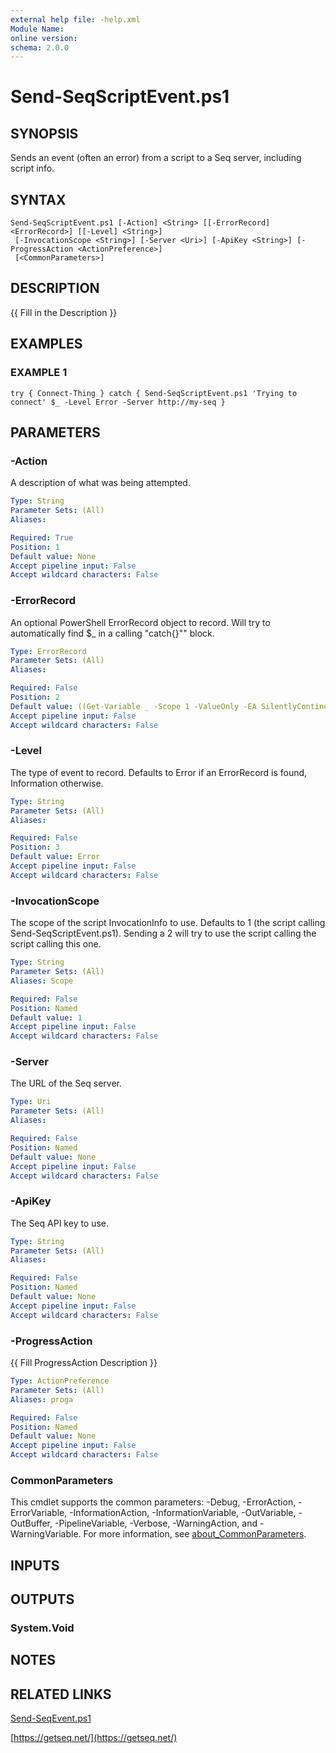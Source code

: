 ```yaml
---
external help file: -help.xml
Module Name:
online version:
schema: 2.0.0
---
```


# Send-SeqScriptEvent.ps1

## SYNOPSIS
Sends an event (often an error) from a script to a Seq server, including script info.

## SYNTAX

```
Send-SeqScriptEvent.ps1 [-Action] <String> [[-ErrorRecord] <ErrorRecord>] [[-Level] <String>]
 [-InvocationScope <String>] [-Server <Uri>] [-ApiKey <String>] [-ProgressAction <ActionPreference>]
 [<CommonParameters>]
```

## DESCRIPTION
{{ Fill in the Description }}

## EXAMPLES

### EXAMPLE 1
```
try { Connect-Thing } catch { Send-SeqScriptEvent.ps1 'Trying to connect' $_ -Level Error -Server http://my-seq }
```

## PARAMETERS

### -Action
A description of what was being attempted.

```yaml
Type: String
Parameter Sets: (All)
Aliases:

Required: True
Position: 1
Default value: None
Accept pipeline input: False
Accept wildcard characters: False
```

### -ErrorRecord
An optional PowerShell ErrorRecord object to record.
Will try to automatically find $_ in a calling "catch{}"" block.

```yaml
Type: ErrorRecord
Parameter Sets: (All)
Aliases:

Required: False
Position: 2
Default value: ((Get-Variable _ -Scope 1 -ValueOnly -EA SilentlyContinue) -as [Management.Automation.ErrorRecord])
Accept pipeline input: False
Accept wildcard characters: False
```

### -Level
The type of event to record.
Defaults to Error if an ErrorRecord is found, Information otherwise.

```yaml
Type: String
Parameter Sets: (All)
Aliases:

Required: False
Position: 3
Default value: Error
Accept pipeline input: False
Accept wildcard characters: False
```

### -InvocationScope
The scope of the script InvocationInfo to use.
Defaults to 1 (the script calling Send-SeqScriptEvent.ps1).
Sending a 2 will try to use the script calling the script calling this one.

```yaml
Type: String
Parameter Sets: (All)
Aliases: Scope

Required: False
Position: Named
Default value: 1
Accept pipeline input: False
Accept wildcard characters: False
```

### -Server
The URL of the Seq server.

```yaml
Type: Uri
Parameter Sets: (All)
Aliases:

Required: False
Position: Named
Default value: None
Accept pipeline input: False
Accept wildcard characters: False
```

### -ApiKey
The Seq API key to use.

```yaml
Type: String
Parameter Sets: (All)
Aliases:

Required: False
Position: Named
Default value: None
Accept pipeline input: False
Accept wildcard characters: False
```

### -ProgressAction
{{ Fill ProgressAction Description }}

```yaml
Type: ActionPreference
Parameter Sets: (All)
Aliases: proga

Required: False
Position: Named
Default value: None
Accept pipeline input: False
Accept wildcard characters: False
```

### CommonParameters
This cmdlet supports the common parameters: -Debug, -ErrorAction, -ErrorVariable, -InformationAction, -InformationVariable, -OutVariable, -OutBuffer, -PipelineVariable, -Verbose, -WarningAction, and -WarningVariable. For more information, see [about_CommonParameters](http://go.microsoft.com/fwlink/?LinkID=113216).

## INPUTS

## OUTPUTS

### System.Void
## NOTES

## RELATED LINKS

[Send-SeqEvent.ps1]()

[https://getseq.net/](https://getseq.net/)


